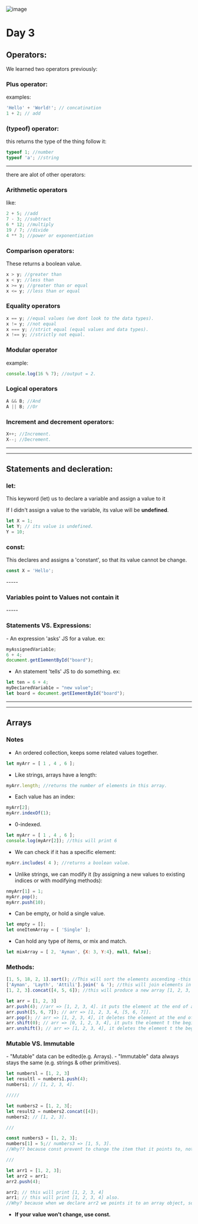 ![image](https://github.com/AymanAttili/Mastering-JavaScript-in-20-Days/assets/96499629/af8fa15b-5305-4998-b249-275f669f52d3)<h1>Day 3</h1>

<h2>Operators:</h2>

We learned two operators previously:

<h3>Plus operator:</h3>
examples:

```javascript
'Hello' + 'World!'; // concatination
1 + 2; // add
```

<h3>(typeof) operator:</h3>
this returns the type of the thing follow it:

```javascript
typeof 1; //number
typeof 'a'; //string
```
<hr>
there are alot of other operators:

<h3>Arithmetic operators</h3>
like:

```javascript
2 + 5; //add
7 - 3; //subtract
6 * 12; //multiply
19 / 7; //divide
4 ** 3; //power or exponentiation
```

<h3>Comparison operators:</h3>
These returns a boolean value.

```javascript
x > y; //greater than
x < y; //less than
x >= y; //greater than or equal
x <= y; //less than or equal
```

<h3>Equality operators</h3>

```javascript
x == y; //equal values (we dont look to the data types).
x != y; //not equal
x === y; //strict equal (equal values and data types).
x !== y; //strictly not equal.
```

<h3>Modular operator</h3>
example:

```javascript
console.log(16 % 7); //output = 2.
```

<h3>Logical operators</h3>

```javascript
A && B; //And
A || B; //Or
```

<h3>Increment and decrement operators:</h3>

```javascript
X++; //Increment.
X--; //Decrement.
```

<hr>
<hr>

<h2>Statements and decleration:</h2>

<h3>let:</h3>
This keyword (let) us to declare a variable and assign a value to it

If I didn't assign a value to the variable, its value will be <b>undefined</b>.

```javascript
let X = 1;
let Y; // its value is undefined.
Y = 10;
```

<h3>const:</h3>
This declares and assigns a 'constant', so that its value cannot be change.

```javascript
const X = 'Hello';
```

-----<h3><b>Variables point to Values not contain it</b></h3>-----

<h3>Statements VS. Expressions:</h3>
- An expression 'asks' JS for a value.
ex:

```javascript
myAssignedVariab1e;
6 + 4;
document.getE1ementById("board");
```

- An statement 'tells' JS to do something.
ex:

```javascript
let ten = 6 + 4;
myDec1aredVariab1e = "new value";
let board = document.getEIementById("board");
```

<hr>
<hr>

<h2>Arrays</h2>

<h3>Notes</h3>

- An ordered collection, keeps some related values together.

```javascript
let myArr = [ 1 , 4 , 6 ];
```

- Like strings, arrays have a length:

```javascript
myArr.length; //returns the number of elements in this array.
```

- Each value has an index:

```javascript
myArr[2];
myArr.indexOf(1);
```

- 0-indexed.

```javascript
let myArr = [ 1 , 4 , 6 ];
console.log(myArr[2]); //this will print 6
```

- We can check if it has a specific element:

```javascript
myArr.includes( 4 ); //returns a boolean value.
```

- Unlike strings, we can modify it (by assigning a new values to existing indices or with modifying methods):

```javascript
nmyArr[1] = 1;
myArr.pop();
myArr.push(10);
```

- Can be empty, or hold a single value.

```javascript
let empty = [];
let oneItemArray = [ 'Single' ];
```
  
- Can hold any type of items, or mix and match.

```javascript
let mixArray = [ 2, 'Ayman', {X: 3, Y:4}, null, false];
```

<h3>Methods:</h3>

```javascript
[1, 5, 18, 2, 1].sort(); //This will sort the elements ascending -this will sort them as a strings-.
['Ayman', 'Layth', 'Attili'].join(' & '); //this will join elements in one string and put & between them.
[1, 2, 3].concat([4, 5, 6]); //this will produce a new array [1, 2, 3, 4, 5, 6].

let arr = [1, 2, 3]
arr.push(4); //arr => [1, 2, 3, 4]. it puts the element at the end of array.
arr.push([5, 6, 7]); // arr => [1, 2, 3, 4, [5, 6, 7]].
arr.pop(); // arr => [1, 2, 3, 4], it deletes the element at the end of array.
arr.shift(0); // arr => [0, 1, 2, 3, 4], it puts the element t the beginning of array.
arr.unshift(); // arr => [1, 2, 3, 4], it deletes the element t the beginning of array.
```

<h3>Mutable VS. Immutable</h3>
- "Mutable" data can be edited(e.g. Arrays).
- "Immutable" data always stays the same (e.g. strings & other primitives).

```javascript
let numbersl = [1, 2, 3]
let resultl = numbers1.push(4);
numbers1; // [1, 2, 3, 4].

/////

let numbers2 = [1, 2, 3[;
let result2 = numbers2.concat([4]);
numbers2; // [1, 2, 3].

///

const numbers3 = [1, 2, 3];
numbers[1] = 5;// numbers3 => [1, 5, 3].
//Why?? because const prevent to change the item that it points to, not the value of it;

///

let arr1 = [1, 2, 3];
let arr2 = arr1;
arr2.push(4);

arr2; // this will print [1, 2, 3, 4]
arr1; // this will print [1, 2, 3, 4] also.
//Why? because when we declare arr2 we points it to an array object, so any change on arr2 will change the array that ut poibts to -the same array that arr1 points to-.
```
- <b>If your value won't change, use const.</b>

